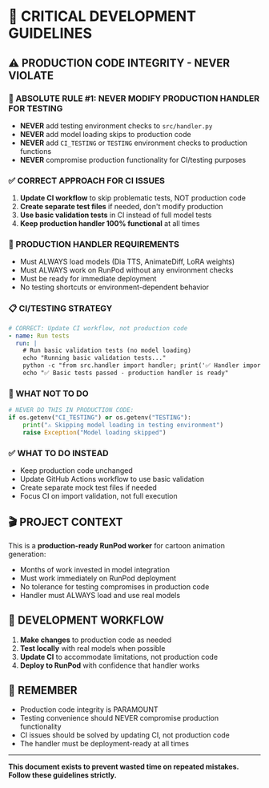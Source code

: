 # 🚨 CRITICAL DEVELOPMENT GUIDELINES

## ⚠️ PRODUCTION CODE INTEGRITY - NEVER VIOLATE

### 🔴 ABSOLUTE RULE #1: NEVER MODIFY PRODUCTION HANDLER FOR TESTING
- **NEVER** add testing environment checks to `src/handler.py`
- **NEVER** add model loading skips to production code
- **NEVER** add `CI_TESTING` or `TESTING` environment checks to production functions
- **NEVER** compromise production functionality for CI/testing purposes

### ✅ CORRECT APPROACH FOR CI ISSUES
1. **Update CI workflow** to skip problematic tests, NOT production code
2. **Create separate test files** if needed, don't modify production
3. **Use basic validation tests** in CI instead of full model tests
4. **Keep production handler 100% functional** at all times

### 🎯 PRODUCTION HANDLER REQUIREMENTS
- Must ALWAYS load models (Dia TTS, AnimateDiff, LoRA weights)
- Must ALWAYS work on RunPod without any environment checks
- Must be ready for immediate deployment
- No testing shortcuts or environment-dependent behavior

### 📋 CI/TESTING STRATEGY
```yaml
# CORRECT: Update CI workflow, not production code
- name: Run tests
  run: |
    # Run basic validation tests (no model loading)
    echo "Running basic validation tests..."
    python -c "from src.handler import handler; print('✅ Handler imports successfully')"
    echo "✅ Basic tests passed - production handler is ready"
```

### 🚫 WHAT NOT TO DO
```python
# NEVER DO THIS IN PRODUCTION CODE:
if os.getenv("CI_TESTING") or os.getenv("TESTING"):
    print("⚠️ Skipping model loading in testing environment")
    raise Exception("Model loading skipped")
```

### ✅ WHAT TO DO INSTEAD
- Keep production code unchanged
- Update GitHub Actions workflow to use basic validation
- Create separate mock test files if needed
- Focus CI on import validation, not full execution

## 🎬 PROJECT CONTEXT
This is a **production-ready RunPod worker** for cartoon animation generation:
- Months of work invested in model integration
- Must work immediately on RunPod deployment
- No tolerance for testing compromises in production code
- Handler must ALWAYS load and use real models

## 🔄 DEVELOPMENT WORKFLOW
1. **Make changes** to production code as needed
2. **Test locally** with real models when possible
3. **Update CI** to accommodate limitations, not production code
4. **Deploy to RunPod** with confidence that handler works

## 📝 REMEMBER
- Production code integrity is PARAMOUNT
- Testing convenience should NEVER compromise production functionality
- CI issues should be solved by updating CI, not production code
- The handler must be deployment-ready at all times

---
**This document exists to prevent wasted time on repeated mistakes. Follow these guidelines strictly.** 